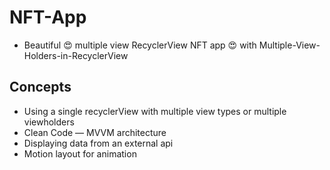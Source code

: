 # NFT-App
- Beautiful 😍 multiple view RecyclerView NFT app 😍 with Multiple-View-Holders-in-RecyclerView

## Concepts
- Using a single recyclerView with multiple view types or multiple viewholders
- Clean Code — MVVM architecture
- Displaying data from an external api
- Motion layout for animation

